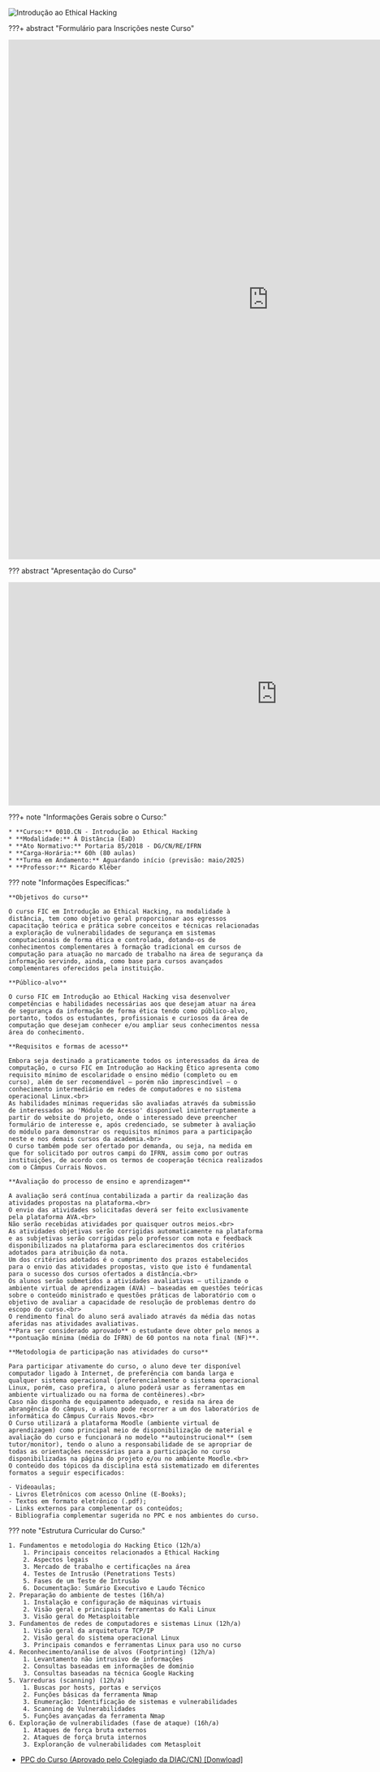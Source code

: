 ![Introdução ao Ethical Hacking](./assets/images/banner_ieh.png)

???+ abstract "Formulário para Inscrições neste Curso"
    <div class="video-wrapper">
      <iframe src="https://forms.gle/ABmYQhrrAfhGchqs7" width="1024" height="1024" frameborder="0" marginheight="0" marginwidth="0">Carregando…</iframe>
    </div>

??? abstract "Apresentação do Curso"
    <div class="video-wrapper">
        <iframe src="https://docs.google.com/presentation/d/e/2PACX-1vTBNjUqtbfZxP04kZPBfqsQP0irI7fz8_g8BqfX7CnOKhyfir2XWVfGm0WjRv5Vq8mhbn7dxW_gpgGf/pubembed?start=false&loop=false&delayms=3000" frameborder="0" width="1058" height="440" allowfullscreen="true" mozallowfullscreen="true" webkitallowfullscreen="true"></iframe>
    </div>

???+ note "Informações Gerais sobre o Curso:"

    * **Curso:** 0010.CN - Introdução ao Ethical Hacking
    * **Modalidade:** À Distância (EaD)
    * **Ato Normativo:** Portaria 85/2018 - DG/CN/RE/IFRN
    * **Carga-Horária:** 60h (80 aulas)
    * **Turma em Andamento:** Aguardando início (previsão: maio/2025)
    * **Professor:** Ricardo Kléber

??? note "Informações Específicas:"

    **Objetivos do curso**

    O curso FIC em Introdução ao Ethical Hacking, na modalidade à distância, tem como objetivo geral proporcionar aos egressos capacitação teórica e prática sobre conceitos e técnicas relacionadas a exploração de vulnerabilidades de segurança em sistemas computacionais de forma ética e controlada, dotando-os de conhecimentos complementares à formação tradicional em cursos de computação para atuação no marcado de trabalho na área de segurança da informação servindo, ainda, como base para cursos avançados complementares oferecidos pela instituição.

    **Público-alvo**

    O curso FIC em Introdução ao Ethical Hacking visa desenvolver competências e habilidades necessárias aos que desejam atuar na área de segurança da informação de forma ética tendo como público-alvo, portanto, todos os estudantes, profissionais e curiosos da área de computação que desejam conhecer e/ou ampliar seus conhecimentos nessa área do conhecimento. 

    **Requisitos e formas de acesso**

    Embora seja destinado a praticamente todos os interessados da área de computação, o curso FIC em Introdução ao Hacking Ético apresenta como requisito mínimo de escolaridade o ensino médio (completo ou em curso), além de ser recomendável – porém não imprescindível – o conhecimento intermediário em redes de computadores e no sistema operacional Linux.<br>
    As habilidades mínimas requeridas são avaliadas através da submissão de interessados ao 'Módulo de Acesso' disponível ininterruptamente a partir do website do projeto, onde o interessado deve preencher formulário de interesse e, após credenciado, se submeter à avaliação do módulo para demonstrar os requisitos mínimos para a participação neste e nos demais cursos da academia.<br>
    O curso também pode ser ofertado por demanda, ou seja, na medida em que for solicitado por outros campi do IFRN, assim como por outras instituições, de acordo com os termos de cooperação técnica realizados com o Câmpus Currais Novos.

    **Avaliação do processo de ensino e aprendizagem**

    A avaliação será contínua contabilizada a partir da realização das atividades propostas na plataforma.<br>
    O envio das atividades solicitadas deverá ser feito exclusivamente pela plataforma AVA.<br>
    Não serão recebidas atividades por quaisquer outros meios.<br>
    As atividades objetivas serão corrigidas automaticamente na plataforma e as subjetivas serão corrigidas pelo professor com nota e feedback disponibilizados na plataforma para esclarecimentos dos critérios adotados para atribuição da nota.
    Um dos critérios adotados é o cumprimento dos prazos estabelecidos para o envio das atividades propostas, visto que isto é fundamental para o sucesso dos cursos ofertados a distância.<br>
    Os alunos serão submetidos a atividades avaliativas – utilizando o ambiente virtual de aprendizagem (AVA) – baseadas em questões teóricas sobre o conteúdo ministrado e questões práticas de laboratório com o objetivo de avaliar a capacidade de resolução de problemas dentro do escopo do curso.<br>
    O rendimento final do aluno será avaliado através da média das notas aferidas nas atividades avaliativas.
    **Para ser considerado aprovado** o estudante deve obter pelo menos a **pontuação mínima (média do IFRN) de 60 pontos na nota final (NF)**.

    **Metodologia de participação nas atividades do curso**

    Para participar ativamente do curso, o aluno deve ter disponível computador ligado à Internet, de preferência com banda larga e qualquer sistema operacional (preferencialmente o sistema operacional Linux, porém, caso prefira, o aluno poderá usar as ferramentas em ambiente virtualizado ou na forma de contêineres).<br>
    Caso não disponha de equipamento adequado, e resida na área de abrangência do câmpus, o aluno pode recorrer a um dos laboratórios de informática do Câmpus Currais Novos.<br>
    O Curso utilizará a plataforma Moodle (ambiente virtual de aprendizagem) como principal meio de disponibilização de material e avaliação do curso e funcionará no modelo **autoinstrucional** (sem tutor/monitor), tendo o aluno a responsabilidade de se apropriar de todas as orientações necessárias para a participação no curso disponibilizadas na página do projeto e/ou no ambiente Moodle.<br>
    O conteúdo dos tópicos da disciplina está sistematizado em diferentes formatos a seguir especificados:

    - Videoaulas;
    - Livros Eletrônicos com acesso Online (E-Books);
    - Textos em formato eletrônico (.pdf);
    - Links externos para complementar os conteúdos;
    - Bibliografia complementar sugerida no PPC e nos ambientes do curso.

??? note "Estrutura Curricular do Curso:"

    1. Fundamentos e metodologia do Hacking Ético (12h/a)
        1. Principais conceitos relacionados a Ethical Hacking
        2. Aspectos legais
        3. Mercado de trabalho e certificações na área
        4. Testes de Intrusão (Penetrations Tests)
        5. Fases de um Teste de Intrusão
        6. Documentação: Sumário Executivo e Laudo Técnico
    2. Preparação do ambiente de testes (16h/a)
        1. Instalação e configuração de máquinas virtuais
        2. Visão geral e principais ferramentas do Kali Linux
        3. Visão geral do Metasploitable
    3. Fundamentos de redes de computadores e sistemas Linux (12h/a)
        1. Visão geral da arquitetura TCP/IP
        2. Visão geral do sistema operacional Linux
        3. Principais comandos e ferramentas Linux para uso no curso
    4. Reconhecimento/análise de alvos (Footprinting) (12h/a)
        1. Levantamento não intrusivo de informações
        2. Consultas baseadas em informações de domínio
        3. Consultas baseadas na técnica Google Hacking
    5. Varreduras (scanning) (12h/a)
        1. Buscas por hosts, portas e serviços
        2. Funções básicas da ferramenta Nmap
        3. Enumeração: Identificação de sistemas e vulnerabilidades
        4. Scanning de Vulnerabilidades
        5. Funções avançadas da ferramenta Nmap
    6. Exploração de vulnerabilidades (fase de ataque) (16h/a)
        1. Ataques de força bruta externos
        2. Ataques de força bruta internos
        3. Exploranção de vulnerabilidades com Metasploit

- <a href="../assets/arquivos/Introdução_ao_Ethical_Hacking_na_modalidade_à_distância.pdf" target="_blank">PPC do Curso (Aprovado pelo Colegiado da DIAC/CN) [Donwload]</a>

